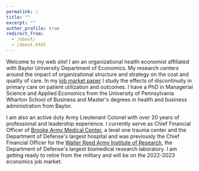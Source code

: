 ```yaml
---
permalink: /
title: ""
excerpt: ""
author_profile: true
redirect_from: 
  - /about/
  - /about.html
---
```


Welcome to my web site! I am an organizational health economist affiliated with Baylor University Department of Economics. My research centers around the impact of organizational structure and strategy on the cost and quality of care. In  my [job market paper](https://stschwab.github.io/images/Schwab%20(2021)%20Value%20of%20Specific%20Information.pdf) I study the effects of discontinuity in primary care on patient utilization and outcomes. I have a PhD in Managerial Science and Applied Economics from the University of Pennsylvania Wharton School of Business and Master's degrees in health and business administration from Baylor.  

 I am also an active duty Army Lieutenant Colonel with over 20 years of professional and leadership experience. I currently serve as Chief Financial Officer of [Brooke Army Medical Center](https://bamc.tricare.mil/About-Us), a level one trauma center and the Department of Defense's largest hospital and was previously the Chief Financial Officer for the [Walter Reed Army Institute of Research](http://www.wrair.army.mil/), the Department of Defense's largest biomedical research laboratory. I am getting ready to retire from the military and will be on the 2022-2023 economics job market. 
 
